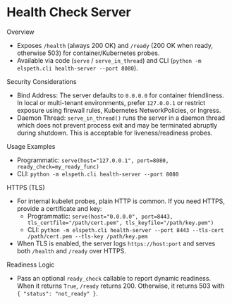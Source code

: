 Health Check Server
===================

Overview

- Exposes `/health` (always 200 OK) and `/ready` (200 OK when ready, otherwise 503) for container/Kubernetes probes.
- Available via code (`serve` / `serve_in_thread`) and CLI (`python -m elspeth.cli health-server --port 8080`).

Security Considerations

- Bind Address: The server defaults to `0.0.0.0` for container friendliness. In local or multi-tenant environments, prefer `127.0.0.1` or restrict exposure using firewall rules, Kubernetes NetworkPolicies, or Ingress.
- Daemon Thread: `serve_in_thread()` runs the server in a daemon thread which does not prevent process exit and may be terminated abruptly during shutdown. This is acceptable for liveness/readiness probes.

Usage Examples

- Programmatic: `serve(host="127.0.0.1", port=8080, ready_check=my_ready_func)`
- CLI: `python -m elspeth.cli health-server --port 8080`

HTTPS (TLS)

- For internal kubelet probes, plain HTTP is common. If you need HTTPS, provide a certificate and key:
  - Programmatic: `serve(host="0.0.0.0", port=8443, tls_certfile="/path/cert.pem", tls_keyfile="/path/key.pem")`
  - CLI: `python -m elspeth.cli health-server --port 8443 --tls-cert /path/cert.pem --tls-key /path/key.pem`
- When TLS is enabled, the server logs `https://host:port` and serves both `/health` and `/ready` over HTTPS.

Readiness Logic

- Pass an optional `ready_check` callable to report dynamic readiness. When it returns `True`, `/ready` returns 200. Otherwise, it returns 503 with `{ "status": "not_ready" }`.
